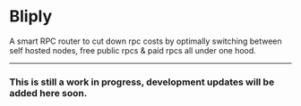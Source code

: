 # Bliply

A smart RPC router to cut down rpc costs by optimally switching between self hosted nodes, free public rpcs & paid rpcs all under one hood.

---



### This is still a work in progress, development updates will be added here soon.
